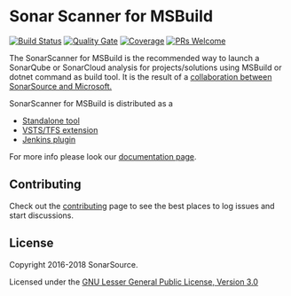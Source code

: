# Sonar Scanner for MSBuild

[![Build Status](https://sonarsource.visualstudio.com/_apis/public/build/definitions/399fb241-ecc7-4802-8697-dcdd01fbb832/7/badge)](https://sonarsource.visualstudio.com/DotNetTeam%20Project/_build/index?definitionId=7)
[![Quality Gate](https://sonarcloud.io/api/project_badges/measure?project=sonarscanner-msbuild&metric=alert_status)](https://sonarcloud.io/dashboard?id=sonarscanner-msbuild)
[![Coverage](https://sonarcloud.io/api/project_badges/measure?project=sonarscanner-msbuild&metric=coverage)](https://sonarcloud.io/component_measures?id=sonarscanner-msbuild&metric=coverage)
[![PRs Welcome](https://img.shields.io/badge/PRs-welcome-brightgreen.svg)](#contributing)

The SonarScanner for MSBuild is the recommended way to launch a SonarQube or SonarCloud analysis for projects/solutions using MSBuild or dotnet command as build tool. It is the result of a [collaboration between SonarSource and Microsoft.](http://www.sonarqube.org/announcing-sonarqube-integration-with-msbuild-and-team-build/)

SonarScanner for MSBuild is distributed as a

* [Standalone tool](https://github.com/SonarSource/sonar-scanner-msbuild)
* [VSTS/TFS extension](https://github.com/SonarSource/sonar-scanner-vsts)
* [Jenkins plugin](https://github.com/SonarSource/sonar-scanner-jenkins)

For more info please look our [documentation page](https://docs.sonarqube.org/x/Lx9q).

## Contributing

Check out the [contributing](CONTRIBUTING.md) page to see the best places to log issues and start discussions.

## License

Copyright 2016-2018 SonarSource.

Licensed under the [GNU Lesser General Public License, Version 3.0](http://www.gnu.org/licenses/lgpl.txt)